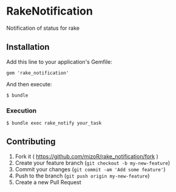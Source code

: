 # RakeNotification

Notification of status for rake

## Installation

Add this line to your application's Gemfile:

    gem 'rake_notification'

And then execute:

    $ bundle

### Execution

    $ bundle exec rake_notify your_task

## Contributing

1. Fork it ( https://github.com/mizoR/rake_notification/fork )
2. Create your feature branch (`git checkout -b my-new-feature`)
3. Commit your changes (`git commit -am 'Add some feature'`)
4. Push to the branch (`git push origin my-new-feature`)
5. Create a new Pull Request
